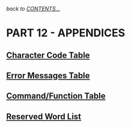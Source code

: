 *back to [CONTENTS...](casio-fx850-owners-manual.md)*

# PART 12 - APPENDICES

## [Character Code Table](part-12-1-character-code-table.md)

## [Error Messages Table](part-12-2-error-messages.md)

## [Command/Function Table](part-12-3-command-function-table.md)

## [Reserved Word List](part-12-4-reserved-word-list.md)




